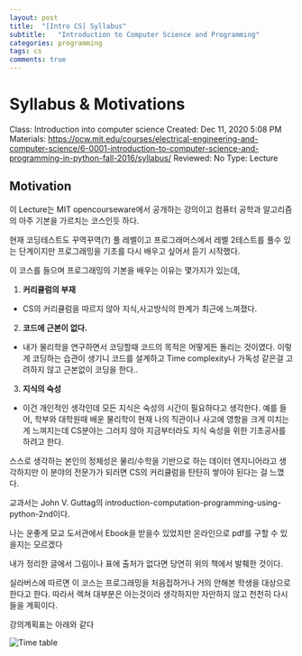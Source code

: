 ```yaml
---
layout: post
title:  "[Intro CS] Syllabus"
subtitle:   "Introduction to Computer Science and Programming"
categories: programming
tags: cs
comments: true
---
```

# Syllabus & Motivations

Class: Introduction into computer science
Created: Dec 11, 2020 5:08 PM
Materials: https://ocw.mit.edu/courses/electrical-engineering-and-computer-science/6-0001-introduction-to-computer-science-and-programming-in-python-fall-2016/syllabus/
Reviewed: No
Type: Lecture

## Motivation

이 Lecture는 MIT opencourseware에서 공개하는 강의이고 컴퓨터 공학과 알고리즘의 아주 기본을 가르치는 코스인듯 하다.

현재 코딩테스트도 꾸역꾸역(?) 풀 레벨이고 프로그래머스에서 레벨 2테스트를 풀수 있는 단계이지만 프로그래밍을 기초를 다시 배우고 싶어서 듣기 시작했다.

이 코스를 들으며 프로그래밍의 기본을 배우는 이유는 몇가지가 있는데, 

1. **커리큘럼의 부재**
- CS의 커리큘럼을 따르지 않아 지식,사고방식의 한계가 최근에 느껴졌다. 
2. **코드에 근본이 없다.**
- 내가 물리학을 연구하면서 코딩할때 코드의 목적은 어떻게든 돌리는 것이였다. 이렇게 코딩하는 습관이 생기니 코드를 설계하고 Time complexity나 가독성 같은걸 고려하지 않고 근본없이 코딩을 한다.. 
3. **지식의 숙성**
- 이건 개인적인 생각인데 모든 지식은 숙성의 시간이 필요하다고 생각한다. 예를 들어, 학부와 대학원때 배운 물리학이 현재 나의 직관이나 사고에 영항을 크게 미치는게 느껴지는데 CS분야는 그러지 않아 지금부터라도 지식 숙성을 위한 기초공사를 하려고 한다.  

스스로 생각하는 본인의 정체성은 물리/수학을 기반으로 하는 데이터 엔지니어라고 생각하지만 이 분야의 전문가가 되러면 CS의 커리큘럼을 탄탄히 쌓아야 된다는 걸 느꼈다. 

교과서는 John V. Guttag의 introduction-computation-programming-using-python-2nd이다.

나는 운좋게 모교 도서관에서 Ebook을 받을수 있었지만 온라인으로 pdf를 구할 수 있을지는 모르겠다

내가 정리한 글에서 그림이나 표에 출처가 없다면 당연히 위의 책에서 발췌한 것이다. 

실라버스에 따르면 이 코스는 프로그래밍을 처음접하거나 거의 안해본 학생을 대상으로 한다고 한다.
따라서 렉쳐 대부분은 아는것이라 생각하지만 자만하지 않고 천천히 다시 들을 계획이다.

강의계획표는 아래와 같다

 
![Time table](https://swha0105.github.io/assets/intro_cs/image/time_table.png)
